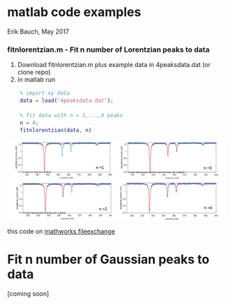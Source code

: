 # matlab code examples 
Erik Bauch, May 2017

### fitnlorentzian.m - Fit n number of Lorentzian peaks to data

1. Download fitnlorentzian.m plus example data in 4peaksdata.dat (or clone repo) 
2. in matlab run
```matlab
    % import xy data
    data = load('4peaksdata.dat');
    
    % fit data with n = 1,...,4 peaks
    n = 4;
    fitnlorentzian(data, n)
```

![Lorentzian fitting example](https://github.com/ebauch/matlab/blob/master/4peaksdata.png)

this code on [mathworks fileexchange](https://www.mathworks.com/matlabcentral/fileexchange/63748-fitnlorentzian-xydata--parameters--fit-sum-of-lorentzian-to-data)

# Fit n number of Gaussian peaks to data

[coming soon]



